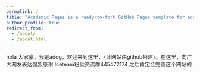 ```yaml
---
permalink: /
title: "Academic Pages is a ready-to-fork GitHub Pages template for academic personal websites"
author_profile: true
redirect_from: 
  - /about/
  - /about.html
---
```

hola 大家豪，我是adog，欢迎来到这里，（此网站由github搭建）。在这里，向广大网友表达强烈感谢
Iceteam粉丝交流群445472174 
之后肯定会完善这个网站的
